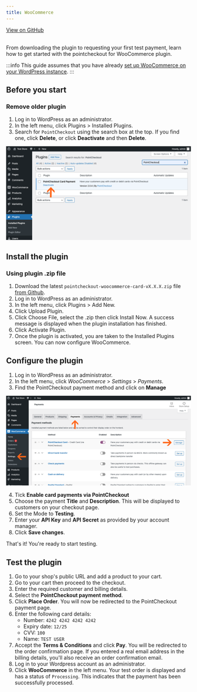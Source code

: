```yaml
---
title: WooCommerce
---
```


<a className="button button--primary button--large" href="http://www.github.com/pointcheckout/woocommerce">
  View on GitHub
</a>

<br />
<br />

From downloading the plugin to requesting your first test payment, learn how to get started with the pointcheckout for WooCommerce plugin.

:::info
This guide assumes that you have already [set up WooCommerce on your WordPress instance](https://docs.woocommerce.com/document/installing-uninstalling-woocommerce/).
:::

## Before you start

### Remove older plugin
1. Log in to WordPress as an administrator.
2. In the left menu, click Plugins > Installed Plugins.
3. Search for `PointCheckout` using the search box at the top. If you find one, click **Delete**, or click **Deactivate** and then **Delete**.

![](/img/docs/integrate/plugins/woocommerce/woocommerce-1.png)

## Install the plugin

### Using plugin .zip file
1. Download the latest `pointcheckout-woocommerce-card-vX.X.X.zip` file [from Github](https://github.com/pointcheckout/woocommerce/releases/latest).
2. Log in to WordPress as an administrator.
3. In the left menu, click Plugins > Add New.
4. Click Upload Plugin.
5. Click Choose File, select the .zip then click Install Now. A success message is displayed when the plugin installation has finished.
8. Click Activate Plugin.
9. Once the plugin is activated, you are taken to the Installed Plugins screen. You can now configure WooCommerce.

## Configure the plugin
1. Log in to WordPress as an administrator.
2. In the left menu, click _WooCommerce_ > _Settings_ > _Payments_.
3. Find the PointCheckout payment method and click on **Manage**


![](/img/docs/integrate/plugins/woocommerce/woocommerce-2.png)

4. Tick **Enable card payments via PointCheckout**
5. Choose the payment **Title** and **Description**. This will be displayed to customers on your checkout page.
6. Set the Mode to **Testing**.
7. Enter your **API Key** and **API Secret** as provided by your account manager.
8. Click **Save changes**.

That's it! You're ready to start testing.

## Test the plugin
1. Go to your shop's public URL and add a product to your cart.
2. Go to your cart then proceed
   to the checkout.
3. Enter the required customer and billing details.
4. Select the **PointCheckout payment method**.
5. Click **Place Order**. You will now be redirected to the PointCheckout payment page.
6. Enter the following card details:
    - Number: `4242 4242 4242 4242`
    - Expiry date: `12/25`
    - CVV: `100`
    - Name: `TEST USER`
7. Accept the **Terms & Conditions** and click **Pay**. You will be redirected to the order confirmation page. If you entered a real email address in the billing details, you'll also receive an order confirmation email.
8. Log in to your Wordpress account as an administrator.
9. Click **WooCommerce** in the left menu. Your test order is displayed and has a status of `Processing`. This indicates that the payment has been successfully processed.
